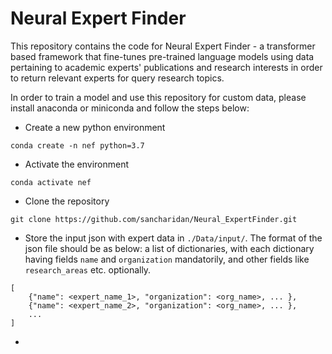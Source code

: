 # Neural Expert Finder
This repository contains the code for Neural Expert Finder - a transformer based framework that fine-tunes pre-trained language models using data pertaining to academic experts' publications and research interests in order to return relevant experts for query research topics. 

In order to train a model and use this repository for custom data, please install anaconda or miniconda and follow the steps below:
- Create a new python environment
```
conda create -n nef python=3.7
```
- Activate the environment
```
conda activate nef
```
- Clone the repository
```
git clone https://github.com/sancharidan/Neural_ExpertFinder.git
```
- Store the input json with expert data in `./Data/input/`. The format of the json file should be as below: a list of dictionaries, with each dictionary having fields `name` and `organization` mandatorily, and other fields like `research_areas` etc. optionally.
```
[
    {"name": <expert_name_1>, "organization": <org_name>, ... },
    {"name": <expert_name_2>, "organization": <org_name>, ... },
    ...
]
```
-
